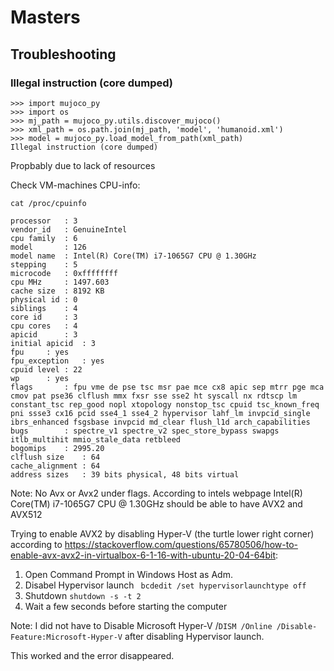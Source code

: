 # Masters


## Troubleshooting

### Illegal instruction (core dumped)

```
>>> import mujoco_py
>>> import os
>>> mj_path = mujoco_py.utils.discover_mujoco()
>>> xml_path = os.path.join(mj_path, 'model', 'humanoid.xml')
>>> model = mujoco_py.load_model_from_path(xml_path)
Illegal instruction (core dumped)
```
Propbably due to lack of resources

Check VM-machines CPU-info:
```
cat /proc/cpuinfo

processor	: 3
vendor_id	: GenuineIntel
cpu family	: 6
model		: 126
model name	: Intel(R) Core(TM) i7-1065G7 CPU @ 1.30GHz
stepping	: 5
microcode	: 0xffffffff
cpu MHz		: 1497.603
cache size	: 8192 KB
physical id	: 0
siblings	: 4
core id		: 3
cpu cores	: 4
apicid		: 3
initial apicid	: 3
fpu		: yes
fpu_exception	: yes
cpuid level	: 22
wp		: yes
flags		: fpu vme de pse tsc msr pae mce cx8 apic sep mtrr pge mca cmov pat pse36 clflush mmx fxsr sse sse2 ht syscall nx rdtscp lm constant_tsc rep_good nopl xtopology nonstop_tsc cpuid tsc_known_freq pni ssse3 cx16 pcid sse4_1 sse4_2 hypervisor lahf_lm invpcid_single ibrs_enhanced fsgsbase invpcid md_clear flush_l1d arch_capabilities
bugs		: spectre_v1 spectre_v2 spec_store_bypass swapgs itlb_multihit mmio_stale_data retbleed
bogomips	: 2995.20
clflush size	: 64
cache_alignment	: 64
address sizes	: 39 bits physical, 48 bits virtual
```
Note: No Avx or Avx2 under flags. According to intels webpage Intel(R) Core(TM) i7-1065G7 CPU @ 1.30GHz should be able to have AVX2 and AVX512

Trying to enable AVX2 by disabling Hyper-V (the turtle lower right corner) according to https://stackoverflow.com/questions/65780506/how-to-enable-avx-avx2-in-virtualbox-6-1-16-with-ubuntu-20-04-64bit:

1. Open Command Prompt in Windows Host as Adm.
2. Disabel Hypervisor launch ``` bcdedit /set hypervisorlaunchtype off```
3. Shutdown ```shutdown -s -t 2```
4. Wait a few seconds before starting the computer

Note: I did not have to Disable Microsoft Hyper-V /```DISM /Online /Disable-Feature:Microsoft-Hyper-V```  after disabling Hypervisor launch. 

This worked and the error disappeared.







